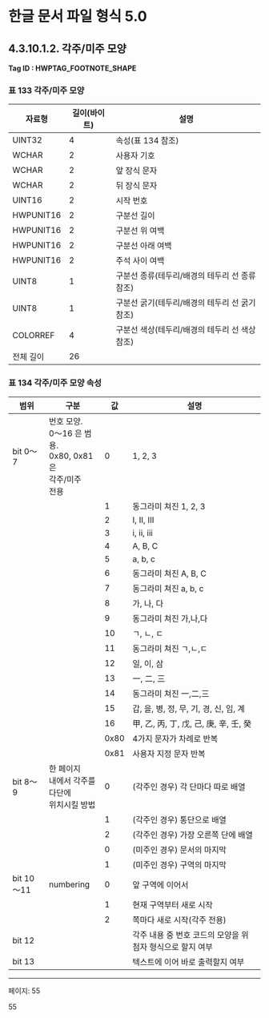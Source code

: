 # 한글 문서 파일 형식 5.0

## 4.3.10.1.2. 각주/미주 모양

**Tag ID : HWPTAG_FOOTNOTE_SHAPE**

### 표 133 각주/미주 모양

| 자료형 | 길이(바이트) | 설명 |
|--------|-------------|------|
| UINT32 | 4 | 속성(표 134 참조) |
| WCHAR | 2 | 사용자 기호 |
| WCHAR | 2 | 앞 장식 문자 |
| WCHAR | 2 | 뒤 장식 문자 |
| UINT16 | 2 | 시작 번호 |
| HWPUNIT16 | 2 | 구분선 길이 |
| HWPUNIT16 | 2 | 구분선 위 여백 |
| HWPUNIT16 | 2 | 구분선 아래 여백 |
| HWPUNIT16 | 2 | 주석 사이 여백 |
| UINT8 | 1 | 구분선 종류(테두리/배경의 테두리 선 종류 참조) |
| UINT8 | 1 | 구분선 굵기(테두리/배경의 테두리 선 굵기 참조) |
| COLORREF | 4 | 구분선 색상(테두리/배경의 테두리 선 색상 참조) |
| 전체 길이 | 26 |  |

### 표 134 각주/미주 모양 속성

| 범위 | 구분 | 값 | 설명 |
|------|-----|----|----- |
| bit 0～7 | 번호 모양.<br>0～16 은 범용.<br>0x80, 0x81은<br>각주/미주<br>전용 | 0 | 1, 2, 3 |
|  |  | 1 | 동그라미 쳐진 1, 2, 3 |
|  |  | 2 | I, II, III |
|  |  | 3 | i, ii, iii |
|  |  | 4 | A, B, C |
|  |  | 5 | a, b, c |
|  |  | 6 | 동그라미 쳐진 A, B, C |
|  |  | 7 | 동그라미 쳐진 a, b, c |
|  |  | 8 | 가, 나, 다 |
|  |  | 9 | 동그라미 쳐진 가,나,다 |
|  |  | 10 | ㄱ, ㄴ, ㄷ |
|  |  | 11 | 동그라미 쳐진 ㄱ,ㄴ,ㄷ |
|  |  | 12 | 일, 이, 삼 |
|  |  | 13 | 一, 二, 三 |
|  |  | 14 | 동그라미 쳐진 一,二,三 |
|  |  | 15 | 갑, 을, 병, 정, 무, 기, 경, 신, 임, 계 |
|  |  | 16 | 甲, 乙, 丙, 丁, 戊, 己, 庚, 辛, 壬, 癸 |
|  |  | 0x80 | 4가지 문자가 차례로 반복 |
|  |  | 0x81 | 사용자 지정 문자 반복 |
| bit 8～9 | 한 페이지<br>내에서 각주를<br>다단에<br>위치시킬 방법 | 0 | (각주인 경우) 각 단마다 따로 배열 |
|  |  | 1 | (각주인 경우) 통단으로 배열 |
|  |  | 2 | (각주인 경우) 가장 오른쪽 단에 배열 |
|  |  | 0 | (미주인 경우) 문서의 마지막 |
|  |  | 1 | (미주인 경우) 구역의 마지막 |
| bit 10～11 | numbering | 0 | 앞 구역에 이어서 |
|  |  | 1 | 현재 구역부터 새로 시작 |
|  |  | 2 | 쪽마다 새로 시작(각주 전용) |
| bit 12 |  |  | 각주 내용 중 번호 코드의 모양을 위 첨자 형식으로 할지 여부 |
| bit 13 |  |  | 텍스트에 이어 바로 출력할지 여부 |

---
페이지: 55

55